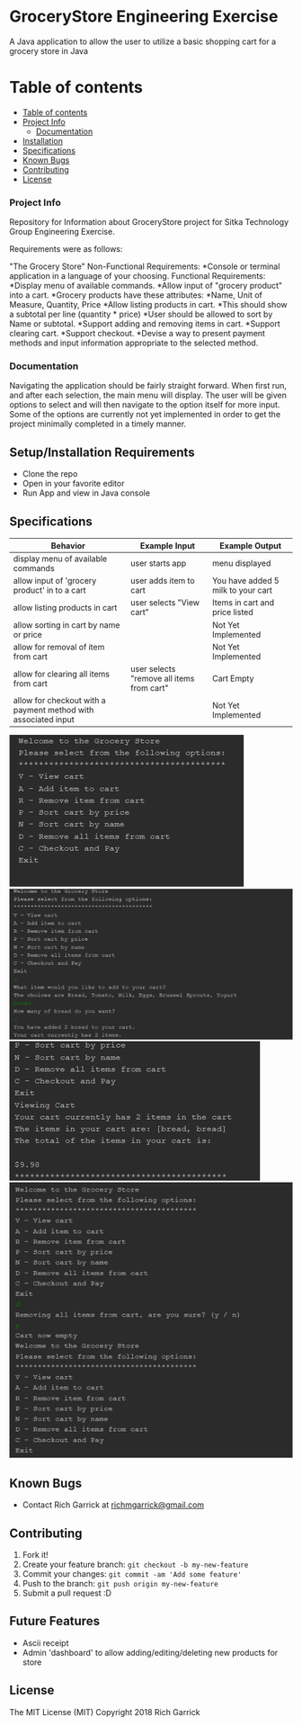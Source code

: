 # GroceryStore Engineering Exercise
A Java application to allow the user to utilize a basic shopping cart for a grocery store in Java

Table of contents
=================

  * [Table of contents](#table-of-contents)
  * [Project Info](#project-info)
    * [Documentation](#documentation)
  * [Installation](#installation)
  * [Specifications](#specifications)
  * [Known Bugs](#known-bugs)
  * [Contributing](#contributing)
  * [License](#license)

### Project Info

  Repository for Information about GroceryStore project for Sitka Technology Group Engineering Exercise.

  Requirements were as follows:

  "The Grocery Store"
  Non-Functional Requirements:
    *Console or terminal application in a language of your choosing.
  Functional Requirements:
    *Display menu of available commands.
    *Allow input of "grocery product" into a cart.
    *Grocery products have these attributes:
        *Name, Unit of Measure, Quantity, Price
    *Allow listing products in cart.
        *This should show a subtotal per line (quantity * price)
        *User should be allowed to sort by Name or subtotal.
    *Support adding and removing items in cart.
    *Support clearing cart.
    *Support checkout.
        *Devise a way to present payment methods and input information appropriate to the selected method.

### Documentation

  Navigating the application should be fairly straight forward.  When first run, and after each selection, the main menu will display.
  The user will be given options to select and will then navigate to the option itself for more input.
  Some of the options are currently not yet implemented in order to get the project minimally completed in a timely manner.

## Setup/Installation Requirements

* Clone the repo
* Open in your favorite editor
* Run App and view in Java console


## Specifications

| Behavior      | Example Input         | Example Output        |
| ------------- | ------------- | ------------- |
| display menu of available commands  | user starts app  | menu displayed  |
| allow input of 'grocery product' in to a cart  | user adds item to cart | You have added 5 milk to your cart   |
| allow listing products in cart  | user selects "View cart" | Items in cart and price listed |
| allow sorting in cart by name or price  |  | Not Yet Implemented   |
| allow for removal of item from cart  |  | Not Yet Implemented   |
| allow for clearing all items from cart  | user selects "remove all items from cart" | Cart Empty   |
| allow for checkout with a payment method with associated input  |  | Not Yet Implemented   |


![ScreenShot](./src/main/assets/images/screenshot01.png)
![ScreenShot](./src/main/assets/images/screenshot02.png)
![ScreenShot](./src/main/assets/images/screenshot03.png)
![ScreenShot](./src/main/assets/images/screenshot04.png)

## Known Bugs
* Contact Rich Garrick at <richmgarrick@gmail.com>

## Contributing

1. Fork it!
2. Create your feature branch: `git checkout -b my-new-feature`
3. Commit your changes: `git commit -am 'Add some feature'`
4. Push to the branch: `git push origin my-new-feature`
5. Submit a pull request :D

## Future Features

*   Ascii receipt
*   Admin 'dashboard' to allow adding/editing/deleting new products for store



## License
The MIT License (MIT)
Copyright 2018 Rich Garrick
